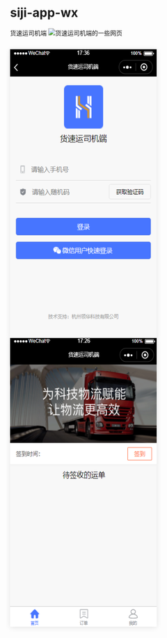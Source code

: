 # siji-app-wx
货速运司机端
![货速运司机端的一些网页]()
<p align="center" style='display:flex;justify-content: space-around;'>
    <div style=" box-shadow: 0 2px 12px 0 rgba(0, 0, 0, 0.1);width:337px;height:664px;">
        <img src="https://github.com/UseAder/siji-app-wx/blob/master/readme_Img/login.png"  style="width:100%;height:100%">
    </div>
    <div style=" box-shadow: 0 2px 12px 0 rgba(0, 0, 0, 0.1);width:337px;height:664px;">
        <img src="https://github.com/UseAder/siji-app-wx/blob/master/readme_Img/home.png"   style="width:100%;height:100%">    
    </div>
    
   
</p>


